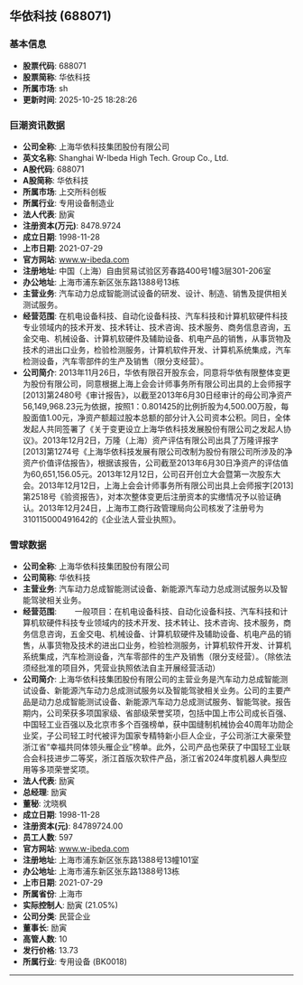 ## 华依科技 (688071)

### 基本信息

- **股票代码**: 688071
- **股票简称**: 华依科技
- **所属市场**: sh
- **更新时间**: 2025-10-25 18:28:26

### 巨潮资讯数据

- **公司全称**: 上海华依科技集团股份有限公司
- **英文名称**: Shanghai W-Ibeda High Tech. Group Co., Ltd.
- **A股代码**: 688071
- **A股简称**: 华依科技
- **所属市场**: 上交所科创板
- **所属行业**: 专用设备制造业
- **法人代表**: 励寅
- **注册资本(万元)**: 8478.9724
- **成立日期**: 1998-11-28
- **上市日期**: 2021-07-29
- **官方网站**: www.w-ibeda.com
- **注册地址**: 中国（上海）自由贸易试验区芳春路400号1幢3层301-206室
- **办公地址**: 上海市浦东新区张东路1388号13栋
- **主营业务**: 汽车动力总成智能测试设备的研发、设计、制造、销售及提供相关测试服务。
- **经营范围**: 在机电设备科技、自动化设备科技、汽车科技和计算机软硬件科技专业领域内的技术开发、技术转让、技术咨询、技术服务、商务信息咨询，五金交电、机械设备、计算机软硬件及辅助设备、机电产品的销售，从事货物及技术的进出口业务，检验检测服务，计算机软件开发、计算机系统集成，汽车检测设备，汽车零部件的生产及销售（限分支经营）。
- **公司简介**: 2013年11月26日，华依有限召开股东会，同意将华依有限整体变更为股份有限公司，同意根据上海上会会计师事务所有限公司出具的上会师报字[2013]第2480号《审计报告》，以截至2013年6月30日经审计的母公司净资产56,149,968.23元为依据，按照1：0.801425的比例折股为4,500.00万股，每股面值1.00元，净资产额超过股本总额的部分计入公司资本公积。同日，全体发起人共同签署了《关于变更设立上海华依科技发展股份有限公司之发起人协议》。2013年12月2日，万隆（上海）资产评估有限公司出具了万隆评报字[2013]第1274号《上海华依科技发展有限公司改制为股份有限公司所涉及的净资产价值评估报告》，根据该报告，公司截至2013年6月30日净资产的评估值为60,651,156.05元。2013年12月12日，公司召开创立大会暨第一次股东大会。2013年12月12日，上海上会会计师事务所有限公司出具上会师报字[2013]第2518号《验资报告》，对本次整体变更后注册资本的实缴情况予以验证确认。2013年12月24日，上海市工商行政管理局向公司核发了注册号为310115000491642的《企业法人营业执照》。

### 雪球数据

- **公司全称**: 上海华依科技集团股份有限公司
- **公司简称**: 华依科技
- **主营业务**: 汽车动力总成智能测试设备、新能源汽车动力总成测试服务以及智能驾驶相关业务。
- **经营范围**: 　　一般项目：在机电设备科技、自动化设备科技、汽车科技和计算机软硬件科技专业领域内的技术开发、技术转让、技术咨询、技术服务，商务信息咨询，五金交电、机械设备、计算机软硬件及辅助设备、机电产品的销售，从事货物及技术的进出口业务，检验检测服务，计算机软件开发、计算机系统集成，汽车检测设备，汽车零部件的生产及销售（限分支经营）。（除依法须经批准的项目外，凭营业执照依法自主开展经营活动）
- **公司简介**: 上海华依科技集团股份有限公司的主营业务是汽车动力总成智能测试设备、新能源汽车动力总成测试服务以及智能驾驶相关业务。公司的主要产品是动力总成智能测试设备、新能源汽车动力总成测试服务、智能驾驶。报告期内，公司荣获多项国家级、省部级荣誉奖项，包括中国上市公司成长百强、中国轻工业百强以及北京市多个百强榜单，获中国缝制机械协会40周年功勋企业奖，子公司轻工时代被评为国家专精特新小巨人企业，子公司浙江大豪荣登浙江省“幸福共同体领头雁企业”榜单。此外，公司产品也荣获了中国轻工业联合会科技进步二等奖，浙江首版次软件产品，浙江省2024年度机器人典型应用等多项荣誉奖项。
- **法人代表**: 励寅
- **总经理**: 励寅
- **董秘**: 沈晓枫
- **成立日期**: 1998-11-28
- **注册资本(元)**: 84789724.00
- **员工人数**: 597
- **官方网站**: www.w-ibeda.com
- **注册地址**: 上海市浦东新区张东路1388号13幢101室
- **办公地址**: 上海市浦东新区张东路1388号13栋
- **上市日期**: 2021-07-29
- **所属省份**: 上海市
- **实际控制人**: 励寅 (21.05%)
- **公司分类**: 民营企业
- **董事长**: 励寅
- **高管人数**: 10
- **发行价格**: 13.73
- **所属行业**: 专用设备 (BK0018)

---